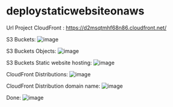 # deploystaticwebsiteonaws

Url Project CloudFront : https://d2msqtmhf68n86.cloudfront.net/

S3 Buckets:
![image](https://github.com/bonlv2000/deploystaticwebsiteonaws/assets/59633180/7ff62feb-470a-4920-8d5c-b953e14be3df)

S3 Buckets Objects:
![image](https://github.com/bonlv2000/deploystaticwebsiteonaws/assets/59633180/a81bdef4-842c-48c3-a8c2-2f9e7ce1f33b)

S3 Buckets Static website hosting:
![image](https://github.com/bonlv2000/deploystaticwebsiteonaws/assets/59633180/e9986ae7-e63a-4888-85f5-35b0fed1321e)

CloudFront Distributions:
![image](https://github.com/bonlv2000/deploystaticwebsiteonaws/assets/59633180/02d22c56-de61-4830-ba4c-d39d5d3e5488)


CloudFront Distribution domain name:
![image](https://github.com/bonlv2000/deploystaticwebsiteonaws/assets/59633180/da0d7736-cecf-47b5-b8de-be8a41cb7c08)

Done:
![image](https://github.com/bonlv2000/deploystaticwebsiteonaws/assets/59633180/53bf7f8c-e1d7-4b7d-84a6-bcb553ae000c)
